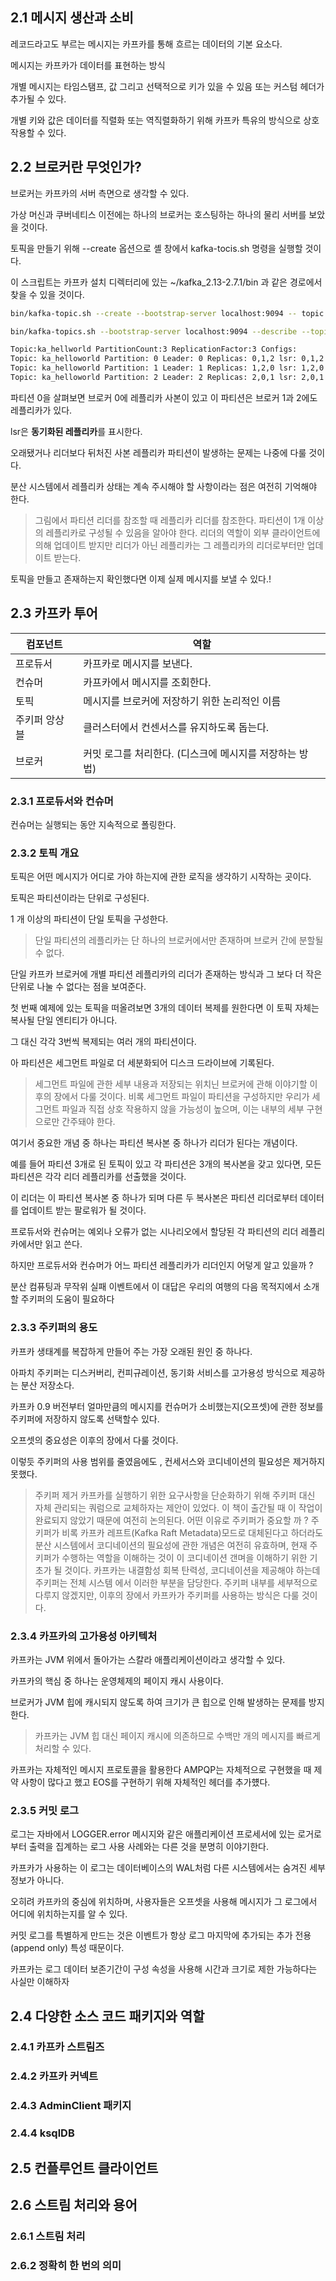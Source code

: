 ## 2.1 메시지 생산과 소비

레코드라고도 부르는 메시지는 카프카를 통해 흐르는 데이터의 기본 요소다.

메시지는 카프카가 데이터를 표현하는 방식

개별 메시지는 타임스탬프, 값 그리고 선택적으로 키가 있을 수 있음 또는 커스텀 헤더가 추가될 수 있다.

개별 키와 값은 데이터를 직렬화 또는 역직렬화하기 위해 카프카 특유의 방식으로 상호 작용할 수 있다.

## 2.2 브로커란 무엇인가?

브로커는 카프카의 서버 측면으로 생각할 수 있다.

가상 머신과 쿠버네티스 이전에는 하나의 브로커는 호스팅하는 하나의 물리 서버를 보았을 것이다.

토픽을 만들기 위해 --create 옵션으로 셸 창에서 kafka-tocis.sh 명령을 실행할 것이다.

이 스크립트는 카프카 설치 디렉터리에 있는 ~/kafka_2.13-2.7.1/bin 과 같은 경로에서 찾을 수 있을 것이다.

```bash
bin/kafka-topic.sh --create --bootstrap-server localhost:9094 -- topic ka_helloworld --partitions 3 --replication-factor 3
```

```bash
bin/kafka-topics.sh --bootstrap-server localhost:9094 --describe --topic ka_hellowworld

Topic:ka_hellworld PartitionCount:3 ReplicationFactor:3 Configs:
Topic: ka_helloworld Partition: 0 Leader: 0 Replicas: 0,1,2 lsr: 0,1,2
Topic: ka_helloworld Partition: 1 Leader: 1 Replicas: 1,2,0 lsr: 1,2,0
Topic: ka_helloworld Partition: 2 Leader: 2 Replicas: 2,0,1 lsr: 2,0,1

```

파티션 0을 살펴보면 브로커 0에 레플리카 사본이 있고 이 파티션은 브로커 1과 2에도 레플리카가 있다.

lsr은 **동기화된 레플리카**를 표시한다.

오래됐거나 리더보다 뒤처진 사본 레플리카 파티션이 발생하는 문제는 나중에 다룰 것이다.

분산 시스템에서 레플리카 상태는 계속 주시해야 할 사항이라는 점은 여전히 기억해야 한다.

> 그림에서 파티션 리더를 참조할 때 레플리카 리더를 참조한다.
> 파티션이 1개 이상의 레플리카로 구성될 수 있음을 알아야 한다. 리더의 역할이 외부 클라이언트에 의해 업데이트 받지만 리더가 아닌 레플리카는 그 레플리카의 리더로부터만 업데이트 받는다.

토픽을 만들고 존재하는지 확인했다면 이제 실제 메시지를 보낼 수 있다.!

## 2.3 카프카 투어

| 컴포넌트      | 역할                                                    |
| ------------- | ------------------------------------------------------- |
| 프로듀서      | 카프카로 메시지를 보낸다.                               |
| 컨슈머        | 카프카에서 메시지를 조회한다.                           |
| 토픽          | 메시지를 브로커에 저장하기 위한 논리적인 이름           |
| 주키퍼 앙상블 | 클러스터에서 컨센서스를 유지하도록 돕는다.              |
| 브로커        | 커밋 로그를 처리한다. (디스크에 메시지를 저장하는 방법) |

### 2.3.1 프로듀서와 컨슈머

컨슈머는 실행되는 동안 지속적으로 폴링한다.

### 2.3.2 토픽 개요

토픽은 어떤 메시지가 어디로 가야 하는지에 관한 로직을 생각하기 시작하는 곳이다.

토픽은 파티션이라는 단위로 구성된다.

1 개 이상의 파티션이 단일 토픽을 구성한다.

> 단일 파티션의 레플리카는 단 하나의 브로커에서만 존재하며 브로커 간에 분할될 수 없다.

단일 카프카 브로커에 개별 파티션 레플리카의 리더가 존재하는 방식과 그 보다 더 작은 단위로 나눌 수 없다는 점을 보여준다.

첫 번째 예제에 있는 토픽을 떠올려보면 3개의 데이터 복제를 원한다면 이 토픽 자체는 복사될 단일 엔티티가 아니다.

그 대신 각각 3번씩 복제되는 여러 개의 파티션이다.

아 파티션은 세그먼트 파일로 더 세분화되어 디스크 드라이브에 기록된다.

> 세그먼트 파일에 관한 세부 내용과 저장되는 위치닌 브로커에 관해 이야기할 이후의 장에서 다룰 것이다.
> 비록 세그먼트 파일이 파티션을 구성하지만 우리가 세그먼트 파일과 직접 상호 작용하지 않을 가능성이 높으며, 이는 내부의 세부 구현으로만 간주돼야 한다.

여기서 중요한 개념 중 하나는 파티션 복사본 중 하나가 리더가 된다는 개념이다.

예를 들어 파티션 3개로 된 토픽이 있고 각 파티션은 3개의 복사본을 갖고 있다면, 모든 파티션은 각각 리더 레플리카를 선출했을 것이다.

이 리더는 이 파티션 복사본 중 하나가 되며 다른 두 복사본은 파티션 리더로부터 데이터를 업데이트 받는 팔로워가 될 것이다.

프로듀서와 컨슈머는 예외나 오류가 없는 시나리오에서 할당된 각 파티션의 리더 레플리카에서만 읽고 쓴다.

하지만 프로듀서와 컨슈머가 어느 파티션 레플리카가 리더인지 어덯게 알고 있을까 ?

분산 컴퓨팅과 무작위 실패 이벤트에서 이 대답은 우리의 여행의 다음 목적지에서 소개할 주키퍼의 도움이 필요하다

### 2.3.3 주키퍼의 용도

카프카 생태계를 복잡하게 만들어 주는 가장 오래된 원인 중 하나다.

아파치 주키퍼는 디스커버리, 컨피규레이션, 동기화 서비스를 고가용성 방식으로 제공하는 분산 저장소다.

카프카 0.9 버전부터 얼마만큼의 메시지를 컨슈머가 소비했는지(오프셋)에 관한 정보를 주키퍼에 저장하지 않도록 선택할수 있다.

오프셋의 중요성은 이후의 장에서 다룰 것이다.

이렇듯 주키퍼의 사용 범위를 줄였음에도 , 컨세서스와 코디네이션의 필요성은 제거하지 못했다.

> 주키퍼 제거
> 카프카를 실행하기 위한 요구사항을 단순화하기 위해 주키퍼 대신 자체 관리되는 쿼럼으로 교체하자는 제안이 있었다.
> 이 책이 출간될 때 이 작업이 완료되지 않았기 때문에 여전히 논의된다.
> 어떤 이유로 주키퍼가 중요할 까 ?
> 주키퍼가 비록 카프카 레프트(Kafka Raft Metadata)모드로 대체된다고 하더라도 분산 시스템에서 코디네이션의 필요성에 관한 개념은 여전히 유효하며, 현재 주키퍼가 수행하는 역할을 이해하는 것이 이 코디네이션 갠며을 이해하기 위한 기초가 될 것이다.
> 카프카는 내결함성 회복 탄력성, 코디네이션을 제공해야 하는데 주키퍼는 전체 시스템 에서 이러한 부분을 담당한다.
> 주키퍼 내부를 세부적으로 다루지 않겠지만, 이후의 장에서 카프카가 주키퍼를 사용하는 방식은 다룰 것이다.

### 2.3.4 카프카의 고가용성 아키텍처

카프카는 JVM 위에서 돌아가는 스칼라 애플리케이션이라고 생각할 수 있다.

카프카의 핵심 중 하나는 운영체제의 페이지 캐시 사용이다.

브로커가 JVM 힙에 캐시되지 않도록 하여 크기가 큰 힙으로 인해 발생하는 문제를 방지한다.

> 카프카는 JVM 힙 대신 페이지 캐시에 의존하므로 수백만 개의 메시지를 빠르게 처리할 수 있다.

카프카는 자체적인 메시지 프로토콜을 활용한다 AMPQP는 자체적으로 구현했을 때 제약 사항이 많다고 했고 EOS를 구현하기 위해 자체적인 헤더를 추가헀다.

### 2.3.5 커밋 로그

로그는 자바에서 LOGGER.error 메시지와 같은 애플리케이션 프로세서에 있는 로거로부터 출력을 집계하는 로그 사용 사례와는 다른 것을 분명히 이야기한다.

카프카가 사용하는 이 로그는 데이터베이스의 WAL처럼 다른 시스템에서는 숨겨진 세부 정보가 아니다.

오히려 카프카의 중심에 위치하며, 사용자들은 오프셋을 사용해 메시지가 그 로그에서 어디에 위치하는지를 알 수 있다.

커밋 로그를 특별하게 만드는 것은 이벤트가 항상 로그 마지막에 추가되는 추가 전용(append only) 특성 때문이다.

카프카는 로그 데이터 보존기간이 구성 속성을 사용해 시간과 크기로 제한 가능하다는 사실만 이해하자

## 2.4 다양한 소스 코드 패키지와 역할

### 2.4.1 카프카 스트림즈

### 2.4.2 카프카 커넥트

### 2.4.3 AdminClient 패키지

### 2.4.4 ksqlDB

## 2.5 컨플루언트 클라이언트

## 2.6 스트림 처리와 용어

### 2.6.1 스트림 처리

### 2.6.2 정확히 한 번의 의미
